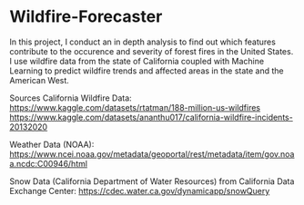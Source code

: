 # Wildfire-Forecaster
In this project, I conduct an in depth analysis to find out which features contribute to the occurence and severity of forest fires in the United States.
I use wildfire data from the state of California coupled with Machine Learning to predict wildfire trends and affected areas in the
state and the American West.


Sources
California Wildfire Data:
https://www.kaggle.com/datasets/rtatman/188-million-us-wildfires
https://www.kaggle.com/datasets/ananthu017/california-wildfire-incidents-20132020

Weather Data (NOAA): 
https://www.ncei.noaa.gov/metadata/geoportal/rest/metadata/item/gov.noaa.ncdc:C00946/html

Snow Data (California Department of Water Resources) from California Data Exchange Center:
https://cdec.water.ca.gov/dynamicapp/snowQuery
